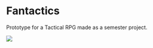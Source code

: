 # Fantactics

Prototype for a Tactical RPG made as a semester project.  

![](https://i.gyazo.com/5f096943b83474362b15826e95834a59.png)
